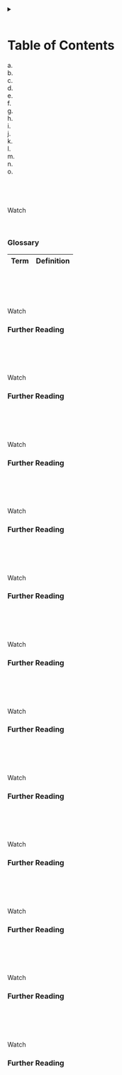 

<details>
<summary></summary>
</details>

<br>

# Table of Contents

a. [](#) <br>
b. [](#) <br>
c. [](#) <br>
d. [](#) <br>
e. [](#) <br>
f. [](#) <br>
g. [](#) <br>
h. [](#) <br>
i. [](#) <br>
j. [](#) <br>
k. [](#) <br>
l. [](#) <br>
m. [](#) <br>
n. [](#) <br>
o. [](#) <br>

<br>

# 

Watch []()

<br>

### Glossary

| Term | Definition |
| ---- | ---------- |


<br>
<br>

# 

Watch []()

### Further Reading

[]()

<br>
<br>

# 

Watch []()

### Further Reading

[]()

<br>
<br>

# 

Watch []()

### Further Reading

[]()

<br>
<br>

# 

Watch []()

### Further Reading

[]()

<br>
<br>

# 

Watch []()

### Further Reading

[]()

<br>
<br>

# 

Watch []()

### Further Reading

[]()

<br>
<br>

# 

Watch []()

### Further Reading

[]()

<br>
<br>

# 

Watch []()

### Further Reading

[]()

<br>
<br>

# 

Watch []()

### Further Reading

[]()

<br>
<br>

# 

Watch []()

### Further Reading

[]()

<br>
<br>

# 

Watch []()

### Further Reading

[]()

<br>
<br>

# 

Watch []()

### Further Reading

[]()

<br>
<br>

